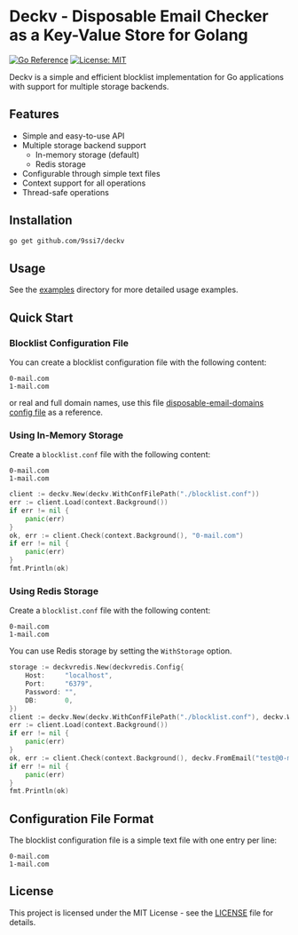 # Deckv - Disposable Email Checker as a Key-Value Store for Golang

[![Go Reference](https://pkg.go.dev/badge/github.com/9ssi7/deckv.svg)](https://pkg.go.dev/github.com/9ssi7/deckv)
[![License: MIT](https://img.shields.io/badge/License-MIT-yellow.svg)](https://opensource.org/licenses/MIT)

Deckv is a simple and efficient blocklist implementation for Go applications with support for multiple storage backends.

## Features

- Simple and easy-to-use API
- Multiple storage backend support
  - In-memory storage (default)
  - Redis storage
- Configurable through simple text files
- Context support for all operations
- Thread-safe operations

## Installation

```bash
go get github.com/9ssi7/deckv
```

## Usage

See the [examples](examples) directory for more detailed usage examples.


## Quick Start

### Blocklist Configuration File

You can create a blocklist configuration file with the following content:

```
0-mail.com
1-mail.com
```

or real and full domain names, use this file [disposable-email-domains config file](https://github.com/disposable-email-domains/disposable-email-domains/blob/main/disposable_email_blocklist.conf) as a reference.

### Using In-Memory Storage

Create a `blocklist.conf` file with the following content:

```
0-mail.com
1-mail.com
```

```go
client := deckv.New(deckv.WithConfFilePath("./blocklist.conf"))
err := client.Load(context.Background())
if err != nil {
    panic(err)
}
ok, err := client.Check(context.Background(), "0-mail.com")
if err != nil {
    panic(err)
}
fmt.Println(ok)
```

### Using Redis Storage

Create a `blocklist.conf` file with the following content:

```
0-mail.com
1-mail.com
```

You can use Redis storage by setting the `WithStorage` option.

```go
storage := deckvredis.New(deckvredis.Config{
    Host:     "localhost",
    Port:     "6379",
    Password: "",
    DB:       0,
})
client := deckv.New(deckv.WithConfFilePath("./blocklist.conf"), deckv.WithStorage(storage))
err := client.Load(context.Background())
if err != nil {
    panic(err)
}
ok, err := client.Check(context.Background(), deckv.FromEmail("test@0-mail.com"))
if err != nil {
    panic(err)
}
fmt.Println(ok)
```

## Configuration File Format

The blocklist configuration file is a simple text file with one entry per line:

```
0-mail.com
1-mail.com
```

## License

This project is licensed under the MIT License - see the [LICENSE](LICENSE) file for details.